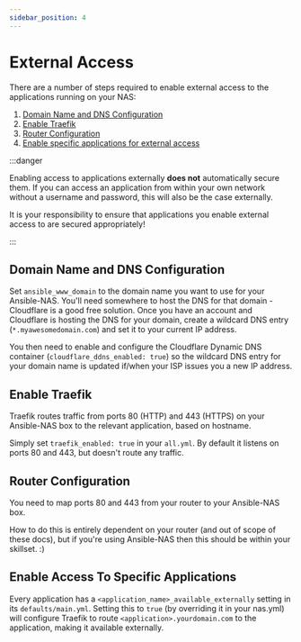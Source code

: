 ```yaml
---
sidebar_position: 4
---
```


# External Access

There are a number of steps required to enable external access to the applications running on your NAS:

1. [Domain Name and DNS Configuration](#domain-name-and-dns-configuration)
2. [Enable Traefik](#enable-traefik)
3. [Router Configuration](#router-configuration)
4. [Enable specific applications for external access](#enable-access-to-specific-applications)

:::danger

Enabling access to applications externally **does not** automatically secure them. If you can access an application from within your own network without a username and password, this will also be the case externally.

It is your responsibility to ensure that applications you enable external access to are secured appropriately!

:::

## Domain Name and DNS Configuration

Set `ansible_www_domain` to the domain name you want to use for your Ansible-NAS. You'll need somewhere to host the DNS for that domain - Cloudflare is a good free solution. Once you have an account and Cloudflare is hosting the DNS for your domain, create a wildcard DNS entry (`*.myawesomedomain.com`) and set it to your current IP address.

You then need to enable and configure the Cloudflare Dynamic DNS container (`cloudflare_ddns_enabled: true`) so the wildcard DNS entry for your domain name is updated if/when your ISP issues you a new IP address.

## Enable Traefik

Traefik routes traffic from ports 80 (HTTP) and 443 (HTTPS) on your Ansible-NAS box to the relevant application, based on hostname.

Simply set `traefik_enabled: true` in your `all.yml`. By default it listens on ports 80 and 443, but doesn't route any traffic.

## Router Configuration

You need to map ports 80 and 443 from your router to your Ansible-NAS box.

How to do this is entirely dependent on your router (and out of scope of these docs), but if you're using Ansible-NAS then this should be within your skillset. :)

## Enable Access To Specific Applications

Every application has a `<application_name>_available_externally` setting in its `defaults/main.yml`. Setting this to `true` (by overriding it in your nas.yml) will configure Traefik to route `<application>.yourdomain.com` to the application, making it available externally.
